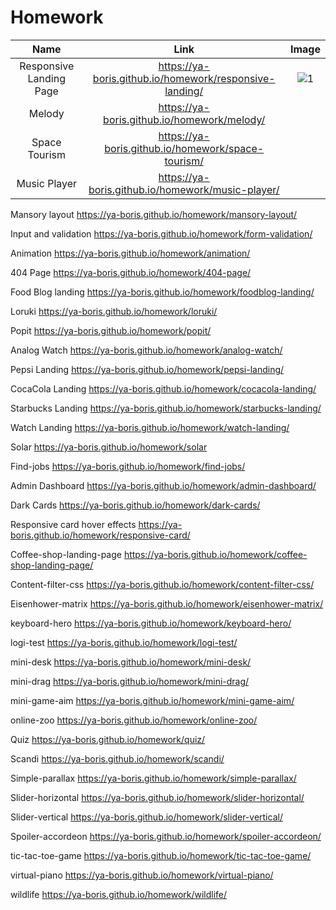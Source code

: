 # Homework

| Name 	| Link 	| Image 	|
|:---:	|:---:	|:---:	|
| Responsive Landing Page | https://ya-boris.github.io/homework/responsive-landing/ | ![1](https://user-images.githubusercontent.com/68222437/138159860-a0235e1e-68a9-42b8-8a6d-2854d3f12733.jpg) |
| Melody | https://ya-boris.github.io/homework/melody/ |  |
| Space Tourism | https://ya-boris.github.io/homework/space-tourism/ |  |
| Music Player | https://ya-boris.github.io/homework/music-player/ |  |

Mansory layout
https://ya-boris.github.io/homework/mansory-layout/

Input and validation
https://ya-boris.github.io/homework/form-validation/

Animation
https://ya-boris.github.io/homework/animation/

404 Page
https://ya-boris.github.io/homework/404-page/

Food Blog landing
https://ya-boris.github.io/homework/foodblog-landing/

Loruki
https://ya-boris.github.io/homework/loruki/

Popit
https://ya-boris.github.io/homework/popit/

Analog Watch
https://ya-boris.github.io/homework/analog-watch/

Pepsi Landing
https://ya-boris.github.io/homework/pepsi-landing/

CocaCola Landing
https://ya-boris.github.io/homework/cocacola-landing/

Starbucks Landing
https://ya-boris.github.io/homework/starbucks-landing/

Watch Landing
https://ya-boris.github.io/homework/watch-landing/

Solar
https://ya-boris.github.io/homework/solar

Find-jobs
https://ya-boris.github.io/homework/find-jobs/

Admin Dashboard
https://ya-boris.github.io/homework/admin-dashboard/

Dark Cards
https://ya-boris.github.io/homework/dark-cards/

Responsive card hover effects
https://ya-boris.github.io/homework/responsive-card/

Coffee-shop-landing-page
https://ya-boris.github.io/homework/coffee-shop-landing-page/

Content-filter-css
https://ya-boris.github.io/homework/content-filter-css/

Eisenhower-matrix
https://ya-boris.github.io/homework/eisenhower-matrix/

keyboard-hero
https://ya-boris.github.io/homework/keyboard-hero/

logi-test
https://ya-boris.github.io/homework/logi-test/

mini-desk
https://ya-boris.github.io/homework/mini-desk/

mini-drag
https://ya-boris.github.io/homework/mini-drag/

mini-game-aim
https://ya-boris.github.io/homework/mini-game-aim/

online-zoo
https://ya-boris.github.io/homework/online-zoo/

Quiz
https://ya-boris.github.io/homework/quiz/

Scandi
https://ya-boris.github.io/homework/scandi/

Simple-parallax
https://ya-boris.github.io/homework/simple-parallax/

Slider-horizontal
https://ya-boris.github.io/homework/slider-horizontal/

Slider-vertical
https://ya-boris.github.io/homework/slider-vertical/

Spoiler-accordeon
https://ya-boris.github.io/homework/spoiler-accordeon/

tic-tac-toe-game
https://ya-boris.github.io/homework/tic-tac-toe-game/

virtual-piano
https://ya-boris.github.io/homework/virtual-piano/

wildlife
https://ya-boris.github.io/homework/wildlife/
